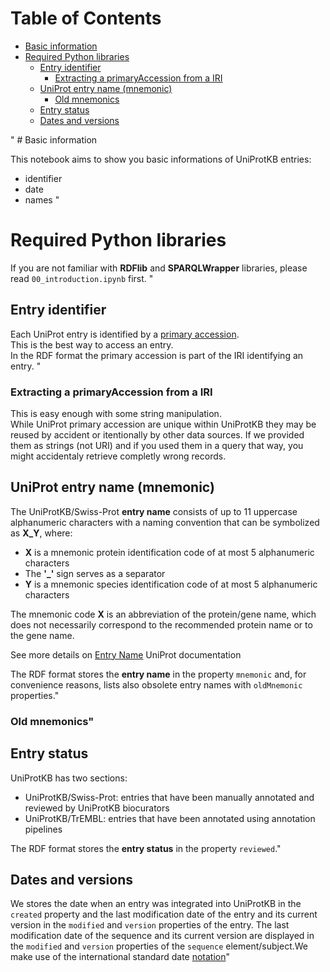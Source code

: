 <h1>Table of Contents<span class=\"tocSkip\"></span></h1>
<div class=\"toc\"><ul class=\"toc-item\"><li><span><a href=\"#Basic-information\" data-toc-modified-id=\"Basic-information-1\">Basic information</a></span></li><li><span><a href=\"#Required-Python-libraries\" data-toc-modified-id=\"Required-Python-libraries-2\">Required Python libraries</a></span><ul class=\"toc-item\"><li><span><a href=\"#Entry-identifier\" data-toc-modified-id=\"Entry-identifier-2.1\">Entry identifier</a></span><ul class=\"toc-item\"><li><span><a href=\"#Extracting-a-primaryAccession-from-a-IRI\" data-toc-modified-id=\"Extracting-a-primaryAccession-from-a-IRI-2.1.1\">Extracting a primaryAccession from a IRI</a></span></li></ul></li><li><span><a href=\"#UniProt-entry-name-(mnemonic)\" data-toc-modified-id=\"UniProt-entry-name-(mnemonic)-2.2\">UniProt entry name (mnemonic)</a></span><ul class=\"toc-item\"><li><span><a href=\"#Old-mnemonics\" data-toc-modified-id=\"Old-mnemonics-2.2.1\">Old mnemonics</a></span></li></ul></li><li><span><a href=\"#Entry-status\" data-toc-modified-id=\"Entry-status-2.3\">Entry status</a></span></li><li><span><a href=\"#Dates-and-versions\" data-toc-modified-id=\"Dates-and-versions-2.4\">Dates and versions</a></span></li></ul></li></ul></div>"
# Basic information

This notebook aims to show you basic informations of UniProtKB entries:  
- identifier  
- date  
- names "
# Required Python libraries

If you are not familiar with **RDFlib** and **SPARQLWrapper** libraries, please read `00_introduction.ipynb` first. "
## Entry identifier

Each UniProt entry is identified by a [primary accession](https://www.uniprot.org/help/accession_numbers).  
This is the best way to access an entry.  
In the RDF format the primary accession is part of the IRI identifying an entry.  "
### Extracting a primaryAccession from a IRI

This is easy enough with some string manipulation.  
While UniProt primary accession are unique within UniProtKB they may be reused by accident or itentionally by other data sources. If we provided them as strings (not URI) and if you used them in a query that way, you might accidentaly retrieve completly wrong records.  
## UniProt entry name (mnemonic)

The UniProtKB/Swiss-Prot **entry name** consists of up to 11 uppercase alphanumeric characters with a naming convention that can be symbolized as **X_Y**, where:  

- **X** is a mnemonic protein identification code of at most 5 alphanumeric characters  
- The **'_'** sign serves as a separator
- **Y** is a mnemonic species identification code of at most 5 alphanumeric characters

The mnemonic code **X** is an abbreviation of the protein/gene name, which does not necessarily correspond to the recommended protein name or to the gene name.  

See more details on [Entry Name](https://www.uniprot.org/help/entry_name) UniProt documentation 

The RDF format stores the **entry name** in the property `mnemonic` and, for convenience reasons, lists also obsolete entry names with `oldMnemonic` properties."
### Old mnemonics"
## Entry status 

UniProtKB has two sections:  
- UniProtKB/Swiss-Prot: entries that have been manually annotated and reviewed by UniProtKB biocurators 
- UniProtKB/TrEMBL: entries that have been annotated using annotation pipelines 

The RDF format stores the **entry status** in the property `reviewed`."
## Dates and versions

We stores the date when an entry was integrated into UniProtKB in the `created` property and the last modification date of the entry and its current version in the `modified` and `version` properties of the entry. The last modification date of the sequence and its current version are displayed in the `modified` and `version` properties of the `sequence` element/subject.We make use of the international standard date [notation](http://www.w3.org/QA/Tips/iso-date)"
